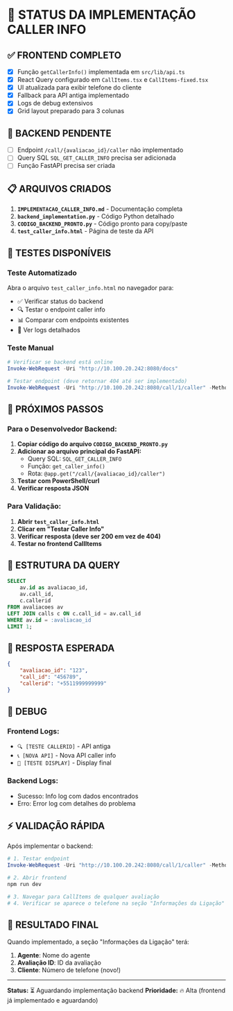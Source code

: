 # 🚀 STATUS DA IMPLEMENTAÇÃO CALLER INFO

## ✅ FRONTEND COMPLETO
- [x] Função `getCallerInfo()` implementada em `src/lib/api.ts`
- [x] React Query configurado em `CallItems.tsx` e `CallItems-fixed.tsx`
- [x] UI atualizada para exibir telefone do cliente
- [x] Fallback para API antiga implementado
- [x] Logs de debug extensivos
- [x] Grid layout preparado para 3 colunas

## 🔄 BACKEND PENDENTE
- [ ] Endpoint `/call/{avaliacao_id}/caller` não implementado
- [ ] Query SQL `SQL_GET_CALLER_INFO` precisa ser adicionada
- [ ] Função FastAPI precisa ser criada

## 📋 ARQUIVOS CRIADOS
1. **`IMPLEMENTACAO_CALLER_INFO.md`** - Documentação completa
2. **`backend_implementation.py`** - Código Python detalhado
3. **`CODIGO_BACKEND_PRONTO.py`** - Código pronto para copy/paste
4. **`test_caller_info.html`** - Página de teste da API

## 🧪 TESTES DISPONÍVEIS

### Teste Automatizado
Abra o arquivo `test_caller_info.html` no navegador para:
- ✅ Verificar status do backend
- 🔍 Testar o endpoint caller info
- 📊 Comparar com endpoints existentes
- 📝 Ver logs detalhados

### Teste Manual
```powershell
# Verificar se backend está online
Invoke-WebRequest -Uri "http://10.100.20.242:8080/docs"

# Testar endpoint (deve retornar 404 até ser implementado)
Invoke-WebRequest -Uri "http://10.100.20.242:8080/call/1/caller" -Method GET
```

## 🎯 PRÓXIMOS PASSOS

### Para o Desenvolvedor Backend:
1. **Copiar código do arquivo `CODIGO_BACKEND_PRONTO.py`**
2. **Adicionar ao arquivo principal do FastAPI:**
   - Query SQL: `SQL_GET_CALLER_INFO`
   - Função: `get_caller_info()`
   - Rota: `@app.get("/call/{avaliacao_id}/caller")`
3. **Testar com PowerShell/curl**
4. **Verificar resposta JSON**

### Para Validação:
1. **Abrir `test_caller_info.html`**
2. **Clicar em "Testar Caller Info"**
3. **Verificar resposta (deve ser 200 em vez de 404)**
4. **Testar no frontend CallItems**

## 🔧 ESTRUTURA DA QUERY

```sql
SELECT 
    av.id as avaliacao_id,
    av.call_id,
    c.callerid
FROM avaliacoes av
LEFT JOIN calls c ON c.call_id = av.call_id
WHERE av.id = :avaliacao_id
LIMIT 1;
```

## 📱 RESPOSTA ESPERADA

```json
{
    "avaliacao_id": "123",
    "call_id": "456789",
    "callerid": "+5511999999999"
}
```

## 🐛 DEBUG

### Frontend Logs:
- `🔍 [TESTE CALLERID]` - API antiga
- `📞 [NOVA API]` - Nova API caller info  
- `🎯 [TESTE DISPLAY]` - Display final

### Backend Logs:
- Sucesso: Info log com dados encontrados
- Erro: Error log com detalhes do problema

## ⚡ VALIDAÇÃO RÁPIDA

Após implementar o backend:

```powershell
# 1. Testar endpoint
Invoke-WebRequest -Uri "http://10.100.20.242:8080/call/1/caller" -Method GET

# 2. Abrir frontend
npm run dev

# 3. Navegar para CallItems de qualquer avaliação
# 4. Verificar se aparece o telefone na seção "Informações da Ligação"
```

## 🎉 RESULTADO FINAL

Quando implementado, a seção "Informações da Ligação" terá:
1. **Agente**: Nome do agente
2. **Avaliação ID**: ID da avaliação  
3. **Cliente**: Número de telefone (novo!)

---

**Status:** ⏳ Aguardando implementação backend
**Prioridade:** 🔥 Alta (frontend já implementado e aguardando)

